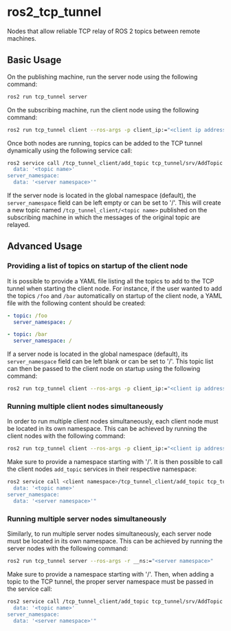 # ros2_tcp_tunnel
Nodes that allow reliable TCP relay of ROS 2 topics between remote machines.

## Basic Usage
On the publishing machine, run the server node using the following command:
```bash
ros2 run tcp_tunnel server
```

On the subscribing machine, run the client node using the following command:
```bash
ros2 run tcp_tunnel client --ros-args -p client_ip:="<client ip address>"
```

Once both nodes are running, topics can be added to the TCP tunnel dynamically using the following service call:
```bash
ros2 service call /tcp_tunnel_client/add_topic tcp_tunnel/srv/AddTopic "topic:
  data: '<topic name>'
server_namespace:
  data: '<server namespace>'"
```
If the server node is located in the global namespace (default), the `server_namespace` field can be left empty or can be set to '/'.
This will create a new topic named `/tcp_tunnel_client/<topic name>` published on the subscribing machine in which the messages of the original topic are relayed.

## Advanced Usage
### Providing a list of topics on startup of the client node
It is possible to provide a YAML file listing all the topics to add to the TCP tunnel when starting the client node.
For instance, if the user wanted to add the topics `/foo` and `/bar` automatically on startup of the client node, a YAML file with the following content should be created:
```yaml
- topic: /foo
  server_namespace: /

- topic: /bar
  server_namespace: /
```
If a server node is located in the global namespace (default), its `server_namespace` field can be left blank or can be set to '/'.
This topic list can then be passed to the client node on startup using the following command:
```bash
ros2 run tcp_tunnel client --ros-args -p client_ip:="<client ip address>" -p initial_topic_list_file_name:="<yaml file name>"
```

### Running multiple client nodes simultaneously
In order to run multiple client nodes simultaneously, each client node must be located in its own namespace.
This can be achieved by running the client nodes with the following command:
```bash
ros2 run tcp_tunnel client --ros-args -p client_ip:="<client ip address>" -r __ns:="<client namespace>"
```
Make sure to provide a namespace starting with '/'.
It is then possible to call the client nodes `add_topic` services in their respective namespace:
```bash
ros2 service call <client namespace>/tcp_tunnel_client/add_topic tcp_tunnel/srv/AddTopic "topic:
  data: '<topic name>'
server_namespace:
  data: '<server namespace>'"
```

### Running multiple server nodes simultaneously
Similarly, to run multiple server nodes simultaneously, each server node must be located in its own namespace.
This can be achieved by running the server nodes with the following command:
```bash
ros2 run tcp_tunnel server --ros-args -r __ns:="<server namespace>"
```
Make sure to provide a namespace starting with '/'.
Then, when adding a topic to the TCP tunnel, the proper server namespace must be passed in the service call:
```bash
ros2 service call /tcp_tunnel_client/add_topic tcp_tunnel/srv/AddTopic "topic:
  data: '<topic name>'
server_namespace:
  data: '<server namespace>'"
```
